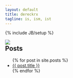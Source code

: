 ```yaml
---
layout: default
title: dereckrx
tagline: is, ism, ist
---
```

{% include JB/setup %}

<div id="slideshow">
    <img src="https://fbcdn-sphotos-g-a.akamaihd.net/hphotos-ak-frc3/996523_855163443964_1450477945_n.jpg" style="position:absolute;" class="active" />
    <img src="https://fbcdn-sphotos-a-a.akamaihd.net/hphotos-ak-ash4/1002752_855164696454_1538242372_n.jpg" style="position:absolute;" />
    <img src="https://sphotos-b.xx.fbcdn.net/hphotos-prn1/486527_814966249464_176791897_n.jpg" style="position:absolute;" />
</div>

## Posts

<ul class="posts">
  {% for post in site.posts %}
    <li><a href="{{ BASE_PATH }}{{ post.url }}">{{ post.title }}</a></li>
  {% endfor %}
</ul>

<script type="text/javascript">
	// Source: http://jonraasch.com/blog/a-simple-jquery-slideshow

	function slideSwitch() {

	    var $active = $('#slideshow IMG.active');

	    if ( $active.length === 0 ) $active = $('#slideshow IMG:last');

	    var $next =  $active.next().length ? $active.next()
	        : $('#slideshow IMG:first');

	    $active.addClass('last-active');

	    $next.css({opacity: 0.0})
	        .addClass('active')
	        .animate({opacity: 1.0}, 1000, function() {
	            $active.removeClass('active last-active');
	        });
	}

	$(document).ready(function() {
	  setInterval( "slideSwitch()", 4000 );
	});

</script>

